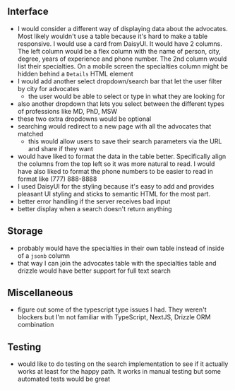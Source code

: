 ## Interface
- I would consider a different way of displaying data about the advocates. Most likely wouldn't use a table because it's hard to make a table responsive. I would use a card from DaisyUI. It would have 2 columns. The left column would be a flex column with the name of person, city, degree, years of experience and phone number. The 2nd column would list their specialties. On a mobile screen the specialties column might be hidden behind a `Details` HTML element
- I would add another select dropdown/search bar that let the user filter by city for advocates
    - the user would be able to select or type in what they are looking for
- also another dropdown that lets you select between the different types of professions like MD, PhD, MSW
- these two extra dropdowns would be optional
- searching would redirect to a new page with all the advocates that matched
    - this would allow users to save their search parameters via the URL and share if they want
- would have liked to format the data in the table better. Specifically align the columns from the top left so it was more natural to read. I would have also liked to format the phone numbers to be easier to read in format like (777) 888-8888
- I used DaisyUI for the styling because it's easy to add and provides pleasant UI styling and sticks to semantic HTML for the most part.
- better error handling if the server receives bad input
- better display when a search doesn't return anything

## Storage
- probably would have the specialties in their own table instead of inside of a `jsonb` column
- that way I can join the advocates table with the specialties table and drizzle would have better support for full text search

## Miscellaneous
- figure out some of the typescript type issues I had. They weren't blockers but I'm not familiar with TypeScript, NextJS, Drizzle ORM combination

## Testing
- would like to do testing on the search implementation to see if it actually works at least for the happy path. It works in manual testing but some automated tests would be great